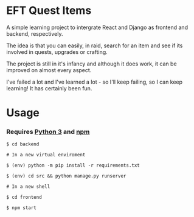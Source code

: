 EFT Quest Items
===============

A simple learning project to intergrate React and Django as frontend and backend, respectively.

The idea is that you can easily, in raid, search for an item and see if its involved in quests, upgrades or crafting.

The project is still in it's infancy and although it does work, it can be improved on almost every aspect.

I've failed a lot and I've learned a lot - so I'll keep failing, so I can keep learning! It has certainly been fun. 

Usage
===============

### Requires [Python 3](https://www.python.org/downloads/) and [npm](https://www.npmjs.com/get-npm)

```shell
$ cd backend

# In a new virtual enviroment

$ (env) python -m pip install -r requirements.txt

$ (env) cd src && python manage.py runserver
```

```shell
# In a new shell

$ cd frontend

$ npm start
```